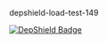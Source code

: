 depshield-load-test-149

[![DepShield Badge](https://cpeters2.dev.depshield.sonatype.org/badges/depshield-load-cpeters2d/depshield-load-test-149/depshield.svg)](https://sonatype.github.io/depshield-github-pages)
